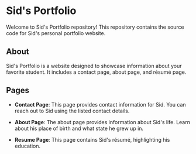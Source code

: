 # Sid's Portfolio

Welcome to Sid's Portfolio repository! This repository contains the source code for Sid's personal portfolio website.

## About

Sid's Portfolio is a website designed to showcase information about your favorite student. It includes a contact page, about page, and résumé page.

## Pages

- **Contact Page**: This page provides contact information for Sid. You can reach out to Sid using the listed contact details.

- **About Page**: The about page provides information about Sid's life. Learn about his place of birth and what state he grew up in.

- **Resume Page**: This page contains Sid's résumé, highlighting his education.
